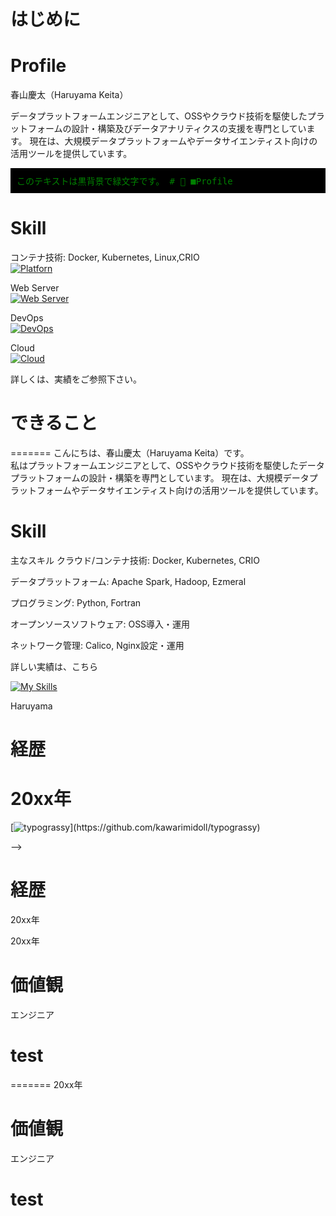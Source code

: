 # はじめに

<!--
# <h1 style="font-size: 1em;">Profile</h1>
-->
# Profile
春山慶太（Haruyama Keita）<br>


データプラットフォームエンジニアとして、OSSやクラウド技術を駆使したプラットフォームの設計・構築及びデータアナリティクスの支援を専門としています。
現在は、大規模データプラットフォームやデータサイエンティスト向けの活用ツールを提供しています。

<p style="background-color: black; color: green; padding: 10px; font-family: monospace;">
このテキストは黒背景で緑文字です。
# 🚀 ■Profile
</p>

# Skill
コンテナ技術: Docker, Kubernetes, Linux,CRIO<br>
[![Platforn](https://skillicons.dev/icons?i=docker,kubernetes,ubuntu)](https://skillicons.dev)

Web Server<br>
[![Web Server](https://skillicons.dev/icons?i=nginx,php,js)](https://skillicons.dev)

DevOps<br>
[![DevOps](https://skillicons.dev/icons?i=py,gitlab,jenkins,ansible)](https://skillicons.dev)

Cloud<br>
[![Cloud](https://skillicons.dev/icons?i=aws,azure)](https://skillicons.dev)

詳しくは、実績をご参照下さい。

<!-- https://github.com/tandpfun/skill-icons#readme -->

# できること

=======
こんにちは、春山慶太（Haruyama Keita）です。<br>
私はプラットフォームエンジニアとして、OSSやクラウド技術を駆使したデータプラットフォームの設計・構築を専門としています。
現在は、大規模データプラットフォームやデータサイエンティスト向けの活用ツールを提供しています。


# Skill
主なスキル
クラウド/コンテナ技術: Docker, Kubernetes, CRIO

データプラットフォーム: Apache Spark, Hadoop, Ezmeral

プログラミング: Python, Fortran

オープンソースソフトウェア: OSS導入・運用

ネットワーク管理: Calico, Nginx設定・運用

詳しい実績は、こちら


[![My Skills](https://skillicons.dev/icons?i=js,html,css,wasm)](https://skillicons.dev)

Haruyama

<!-- https://github.com/tandpfun/skill-icons#readme -->




<!--
[![Open in Visual Studio Code](https://img.shields.io/static/v1?logo=visualstudiocode&label=&message=Open%20in%20Visual%20Studio%20Code&labelColor=2c2c32&color=007acc&logoColor=007acc)](https://open.vscode.dev/｛GitHubのuser名｝/{リポジトリ名})
![Anurag's GitHub stats](https://github-readme-stats.vercel.app/api?username=anuraghazra&show_icons=true&theme=radical)

<div align="left">ひだり</div>
<div align="right">みぎ</div>
<div align="center">まんなか
![Anurag's GitHub stats](https://github-readme-stats.vercel.app/api?username=anuraghazra&show_icons=true&theme=radical)
</div>



> [!NOTE]  
> Highlights information that users should take into account, even when skimming.

> [!TIP]
> Optional information to help a user be more successful.

> [!IMPORTANT]  
> Crucial information necessary for users to succeed.

=======
<!--
[![Open in Visual Studio Code](https://img.shields.io/static/v1?logo=visualstudiocode&label=&message=Open%20in%20Visual%20Studio%20Code&labelColor=2c2c32&color=007acc&logoColor=007acc)](https://open.vscode.dev/｛GitHubのuser名｝/{リポジトリ名})
![Anurag's GitHub stats](https://github-readme-stats.vercel.app/api?username=anuraghazra&show_icons=true&theme=radical)

<div align="left">ひだり</div>
<div align="right">みぎ</div>
<div align="center">まんなか
![Anurag's GitHub stats](https://github-readme-stats.vercel.app/api?username=anuraghazra&show_icons=true&theme=radical)
</div>



> [!NOTE]  
> Highlights information that users should take into account, even when skimming.

> [!TIP]
> Optional information to help a user be more successful.

> [!IMPORTANT]  
> Crucial information necessary for users to succeed.


[![typograssy](https://typograssy.deno.dev/api?text=Hello%20world!Hello%20world!)](https://github.com/kawarimidoll/typograssy)

-->

# 経歴

20xx年
=======
[![typograssy](https://typograssy.deno.dev/api?text=Hello%20world!Hello%20world!)](https://github.com/kawarimidoll/typograssy)

-->

# 経歴

20xx年

20xx年

# 価値観

エンジニア

# test

<!--
<img src="/img/nenga2025.jpg" alt="画像テスト" style="width: 1000px;">

<style>
  .custom-text {
    color: red;
    font-weight: bold;
  }
</style>

<p class="custom-text">これはCSSでスタイルを変更したテキストです。</p>
-->

<!-- DocsifyでのHTML内にCSSをリンク 
<head>
  <link rel="stylesheet" href="styles.css">
</head>

<a href="https://www.youtube.com/watch?v=GI-vlg9xn7Y" class="button-image">
  <img src="/img/img1.png" alt="エンジニア">
</a>

[![エンジニア URL](/img/img1.png)](https://www.youtube.com/watch?v=GI-vlg9xn7Y)
-->

<!--
# 音楽
[test](https://soundcloud.com/hal-219284083/beat1?si=97d9bdd51c1b49b7badcf4d8b9bcec54&utm_source=clipboard&utm_medium=text&utm_campaign=social_sharing)

# ラジオ

# イラスト

# 物理学

# 建築

-->
=======
20xx年

# 価値観

エンジニア

# test

<!--
<img src="/img/nenga2025.jpg" alt="画像テスト" style="width: 1000px;">

<style>
  .custom-text {
    color: red;
    font-weight: bold;
  }
</style>

<p class="custom-text">これはCSSでスタイルを変更したテキストです。</p>
-->

<!-- DocsifyでのHTML内にCSSをリンク 
<head>
  <link rel="stylesheet" href="styles.css">
</head>

<a href="https://www.youtube.com/watch?v=GI-vlg9xn7Y" class="button-image">
  <img src="/img/img1.png" alt="エンジニア">
</a>

[![エンジニア URL](/img/img1.png)](https://www.youtube.com/watch?v=GI-vlg9xn7Y)
-->

<!--
# 音楽
[test](https://soundcloud.com/hal-219284083/beat1?si=97d9bdd51c1b49b7badcf4d8b9bcec54&utm_source=clipboard&utm_medium=text&utm_campaign=social_sharing)

# ラジオ

# イラスト

# 物理学

# 建築

-->
